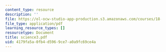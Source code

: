 ```yaml
---
content_type: resource
description: ''
file: https://ol-ocw-studio-app-production.s3.amazonaws.com/courses/18-996-random-matrix-theory-and-its-applications-spring-2004/4179fa5a0fb4d5969ce7a0a9fc69ce4a_science3.pdf
file_type: application/pdf
learning_resource_types: []
resourcetype: Document
title: science3.pdf
uid: 4179fa5a-0fb4-d596-9ce7-a0a9fc69ce4a
---
```

